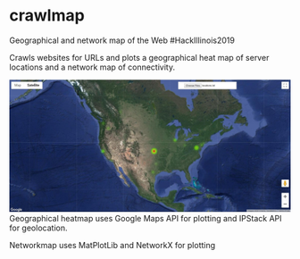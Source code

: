 # crawlmap
Geographical and network map of the Web #HackIllinois2019

Crawls websites for URLs and plots a geographical heat map of server locations and a network map of connectivity.

![Geo Map](assets/geographicalmap.jpg)
Geographical heatmap uses Google Maps API for plotting and IPStack API for geolocation.

Networkmap uses MatPlotLib and NetworkX for plotting

